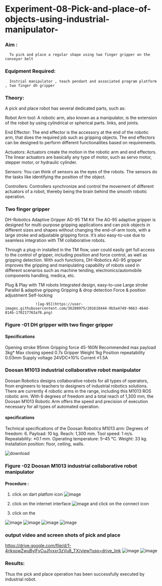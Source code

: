 # Experiment-08-Pick-and-place-of-objects-using-industrial-manipulator-

### Aim :
      To pick and place a regular shape using two finger gripper on the conveyor belt 
### Equipment Required: 
      Instrial manipulator , teach pendant and associated program platform , two finger dh gripper 
      
### Theory: 

A pick and place robot has several dedicated parts, such as:

Robot Arm tool: A robotic arm, also known as a manipulator, is the extension of the robot by using cylindrical or spherical parts. links, and joints.

End Effector: The end effector is the accessory at the end of the robotic arm, that does the required job such as gripping objects. The end effectors can be designed to perform different functionalities based on requirements.

Actuators: Actuators create the motion in the robotic arm and end effectors. The linear actuators are basically any type of motor, such as servo motor, stepper motor, or hydraulic cylinder.

Sensors: You can think of sensors as the eyes of the robots. The sensors do the tasks like identifying the position of the object.

Controllers: Controllers synchronize and control the movement of different actuators of a robot, thereby being the brain behind the smooth robotic operation.


### Two finger gripper 

DH-Robotics
Adaptive Gripper AG-95 TM Kit
The AG-95 adaptive gripper is designed for multi-purpose gripping applications and can pick objects in different sizes and shapes without changing the end-of-arm tools, with a large stroke and adjustable gripping force. It’s also easy-to-use due to seamless integration with TM collaborative robots.

Through a plug-in installed in the TM flow, user could easily get full access to the control of gripper, including position and force control, as well as gripping detection. With such functions, DH-Robotics AG-95 gripper improves the gripping and manipulating capability of robots used in different scenarios such as machine tending, electronics/automobile components handling, medica, etc.

Plug & Play with TM robots
Integrated design, easy-to-use
Large stroke
Parallel & adaptive gripping
Gripping & drop detection
Force & position adjustment
Self-locking

                  ![ag-95](https://user-images.githubusercontent.com/36288975/201618444-9b5a4749-9663-464d-814b-170217763a76.png)
### Figure -01 DH gripper with two finger gripper 

#### Specifications

Opening stroke	95mm
Gripping force 	45-160N
Recommended max payload	3kg*
Max closing speed	0.7s
Gripper Weight	1kg
Position repeatability	0.03mm
Supply voltage	24VDC±10%
Current	≤1.5A



### Doosan M1013 industrial collaborative robot manipulator 
Doosan Robotics designs collaborative robots for all types of operators, from engineers to teachers to designers of industrial robotics solutions. There are currently 4 robotic arms in the range, including this M1013 ROS robotic arm. With 6 degrees of freedom and a total reach of 1,300 mm, the Doosan M1013 Robotic Arm offers the speed and precision of execution necessary for all types of automated operation.

#### specifications 
Technical specifications of the Doosan Robotics M1013 arm:
Degrees of freedom: 6.
Payload: 10 kg.
Reach: 1,300 mm.
Tool speed: 1 m/s.
Repeatability: ±0.1 mm.
Operating temperature: 5–45 °C.
Weight: 33 kg.
Installation position: floor, ceiling, walls.



![download](https://user-images.githubusercontent.com/36288975/201624230-89cc83ff-cecd-49ea-84c6-c67066e9d157.jpg)

### Figure -02 Doosan M1013 industrial collaborative robot manipulator 

#### Procedure : 

1. click on dart platfom icon ![image](https://user-images.githubusercontent.com/36288975/201621038-f1248586-5c20-40fd-8a74-68c7d8b44939.png)
2. click on the internet interface 
![image](https://user-images.githubusercontent.com/36288975/201621235-3b8b46a9-3c19-4207-9ea2-6a7954eb6135.png)
and click on the connect icon 

3. click on the 

![image](https://github.com/Sharonsteffani2005/Experiment-08-Pick-and-place-of-objects-using-industrial-manipulator-/assets/144979934/14729c22-cdc6-45d0-9974-3c9123cb9447)
![image](https://github.com/Sharonsteffani2005/Experiment-08-Pick-and-place-of-objects-using-industrial-manipulator-/assets/144979934/c6fc3863-b06f-4fe3-a93b-76f097a19491)
![image](https://github.com/Sharonsteffani2005/Experiment-08-Pick-and-place-of-objects-using-industrial-manipulator-/assets/144979934/be1dcb9c-6411-4b81-a7f5-71ed2f9df85a)
![image](https://github.com/Sharonsteffani2005/Experiment-08-Pick-and-place-of-objects-using-industrial-manipulator-/assets/144979934/857ebcd2-aabd-47c9-9b1a-3fa89b8320fd)
### output video and screen shots of pick and place 
https://drive.google.com/file/d/1-4rikxowZwuBylFvCuJfvxxr3zVu8_TX/view?usp=drive_link
![image](https://github.com/Sharonsteffani2005/Experiment-08-Pick-and-place-of-objects-using-industrial-manipulator-/assets/144979934/a97f197d-16b2-4abc-bd79-1badec586f2c)
![image](https://github.com/Sharonsteffani2005/Experiment-08-Pick-and-place-of-objects-using-industrial-manipulator-/assets/144979934/75cf3e0a-cedd-4bdc-aeb9-2aece9e5c324)

### Results: 

Thus the pick and place operation has been successfully executed by industrial robot.




